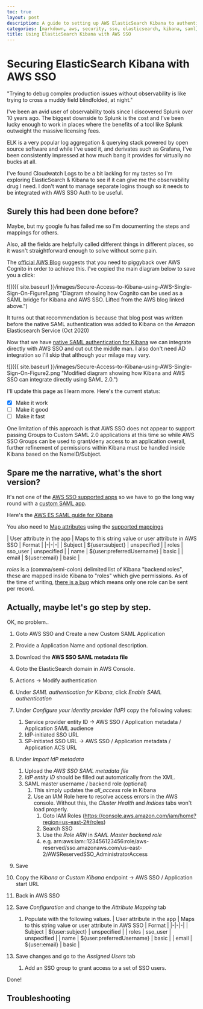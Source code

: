 ```yaml
---
toc: true
layout: post
description: A guide to setting up AWS ElasticSearch Kibana to authenticate vis AWS SSO and SAML 2.0.
categories: [markdown, aws, security, sso, elasticsearch, kibana, saml]
title: Using ElasticSearch Kibana with AWS SSO
---
```

# Securing ElasticSearch Kibana with AWS SSO

"Trying to debug complex production issues without observability is like trying to cross a muddy field blindfolded, at night."

I've been an avid user of observability tools since I discovered Splunk over 10 years ago. The biggest downside to Splunk is the cost and I've been lucky enough to work in places where the benefits of a tool like Splunk outweight the massive licensing fees.

ELK is a very popular log aggregation & querying stack powered by open source software and while I've used it, and derivates such as Grafana, I've been consistently impressed at how much bang it provides for virtually no bucks at all.

I've found Cloudwatch Logs to be a bit lacking for my tastes so I'm exploring ElasticSearch & Kibana to see if it can give me the observability drug I need. I don't want to manage separate logins though so it needs to be integrated with AWS SSO Auth to be useful.

## Surely this had been done before?

Maybe, but my google fu has failed me so I'm documenting the steps and mappings for others.

Also, all the fields are helpfully called different things in different places, so it wasn't straightforward enough to solve without some pain.

The [official AWS Blog](https://aws.amazon.com/blogs/security/how-to-enable-secure-access-to-kibana-using-aws-single-sign-on/) suggests that you need to piggyback over AWS Cognito in order to achieve this. I've copied the main diagram below to save you a click:

![]({{ site.baseurl }}/images/Secure-Access-to-Kibana-using-AWS-Single-Sign-On-Figure1.png "Diagram showing how Cognito can be used as a SAML bridge for Kibana and AWS SSO. Lifted from the AWS blog linked above.")


It turns out that recommendation is because that blog post was written before the native SAML authentication was added to Kibana on the Amazon Elasticsearch Service (Oct 2020)

Now that we have [native SAML authentication for Kibana](https://aws.amazon.com/about-aws/whats-new/2020/10/amazon-elasticsearch-service-adds-native-saml-authentication-kibana/) we can integrate directly with AWS SSO and cut out the middle man. I also don't need AD integration so I'll skip that although your milage may vary.

![]({{ site.baseurl }}/images/Secure-Access-to-Kibana-using-AWS-Single-Sign-On-Figure2.png "Modified diagram showing how Kibana and AWS SSO can integrate directly using SAML 2.0.")

I'll update this page as I learn more. Here's the current status:
 - [X] Make it work
 - [ ] Make it good
 - [ ] Make it fast

One limitation of this approach is that AWS SSO does not appear to support passing Groups to Custom SAML 2.0 applications at this time so while AWS SSO Groups can be used to grant/deny access to an application overall, further refinement of permissions within Kibana must be handled inside Kibana based on the NameID/Subject.

## Spare me the narrative, what's the short version?

It's not one of the [AWS SSO supported apps](https://docs.aws.amazon.com/singlesignon/latest/userguide/saasapps.html#saasapps-supported) so we have to go the long way round with a [custom SAML app](https://docs.aws.amazon.com/singlesignon/latest/userguide/samlapps.html).

Here's the [AWS ES SAML guide for Kibana](https://docs.aws.amazon.com/elasticsearch-service/latest/developerguide/saml.html)

You also need to [Map attributes](https://docs.aws.amazon.com/singlesignon/latest/userguide/mapawsssoattributestoapp.html) using the [supported mappings](https://docs.aws.amazon.com/singlesignon/latest/userguide/attributemappingsconcept.html)

| User attribute in the app | Maps to this string value or user attribute in AWS SSO
 | Format |
|-|-|-|
| Subject | ${user:subject} | unspecified |
| roles | sso_user | unspecified |
| name | ${user:preferredUsername} | basic |
| email | ${user:email} | basic |

_roles_ is a (comma/semi-colon) delimited list of Kibana "backend roles", these are mapped inside Kibana to "roles" which give permissions. As of the time of writing, [there is a bug](https://github.com/opendistro-for-elasticsearch/security/pull/1024) which means only one role can be sent per record.


## Actually, maybe let's go step by step.

OK, no problem..

1. Goto AWS SSO and Create a new Custom SAML Application
2. Provide a Application Name and optional description.
3. Download the **AWS SSO SAML metadata file**

4. Goto the ElasticSearch domain in AWS Console.
5. Actions -> Modify authentication
6. Under _SAML authentication for Kibana_, click _Enable SAML authentication_
7. Under _Configure your identity provider (IdP)_ copy the following values:
   1. Service provider entity ID  ->  AWS SSO / Application metadata / Application SAML audience
   2. IdP-initiated SSO URL
   3. SP-initiated SSO URL -> AWS SSO / Application metadata / Application ACS URL
8. Under _Import IdP metadata_
   1. Upload the _AWS SSO SAML metadata file_
   2. _IdP entity ID_ should be filled out automatically from the XML.
   3. SAML master username / backend role (optional)
      1. This simply updates the _all_access_ role in Kibana
      2. Use an IAM Role here to resolve access errors in the AWS console. Without this, the _Cluster Health_ and _Indices_ tabs won't load properly.
         1. Goto IAM Roles (https://console.aws.amazon.com/iam/home?region=us-east-2#/roles)
         2. Search SSO
         3. Use the _Role ARN_ in _SAML Master backend role_
         4. e.g. arn:aws:iam::123456123456:role/aws-reserved/sso.amazonaws.com/us-east-2/AWSReservedSSO_AdministratorAccess
9. Save
10. Copy the _Kibana_ or _Custom Kibana_ endpoint  ->  AWS SSO / Application start URL

1. Back in AWS SSO
2. Save _Configuration_ and change to the _Attribute Mapping_ tab
   1. Populate with the following values.
   | User attribute in the app | Maps to this string value or user attribute in AWS SSO
    | Format |
   |-|-|-|
   | Subject | ${user:subject} | unspecified |
   | roles | sso_user | unspecified |
   | name | ${user:preferredUsername} | basic |
   | email | ${user:email} | basic |
3. Save changes and go to the _Assigned Users_ tab
   1. Add an SSO group to grant access to a set of SSO users.


Done!

## Troubleshooting
